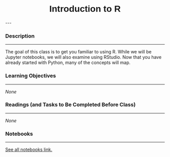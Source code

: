<h1  style="font-family:  Verdana,  Geneva,  sans-serif;  text-align:center">Introduction  to  R</h1> 
--- 
 
###  Description 
--- 
 
The  goal  of  this  class  is  to  get  you  familiar  to  using  R.  While  we  will  be  Jupyter  notebooks,  we  will  also  examine  using  RStudio.  Now  that  you  have  already  started  with  Python,  many  of  the  concepts  will  map. 
 
###  Learning  Objectives 
---   
 
*None* 
 
###  Readings  (and  Tasks  to  Be  Completed  Before  Class) 
--- 
 
*None* 
 
###  Notebooks 
--- 
[See  all  notebooks  link.](https://rpi.analyticsdojo.com/notebooks/index.html) 

